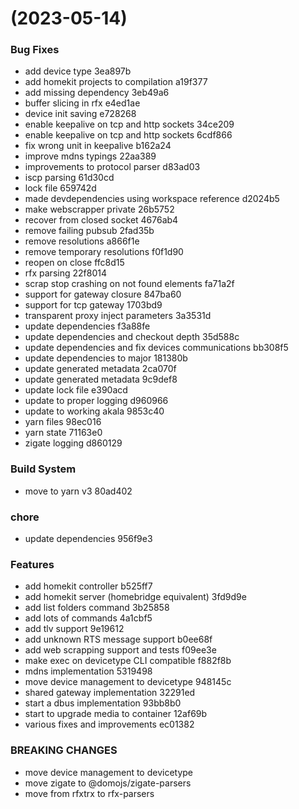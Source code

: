 #  (2023-05-14)


### Bug Fixes

* add device type 3ea897b
* add homekit projects to compilation a19f377
* add missing dependency 3eb49a6
* buffer slicing in rfx e4ed1ae
* device init saving e728268
* enable keepalive on tcp and http sockets 34ce209
* enable keepalive on tcp and http sockets 6cdf866
* fix wrong unit in keepalive b162a24
* improve mdns typings 22aa389
* improvements to protocol parser d83ad03
* iscp parsing 61d30cd
* lock file 659742d
* made devdependencies using workspace reference d2024b5
* make webscrapper private 26b5752
* recover from closed socket 4676ab4
* remove failing pubsub 2fad35b
* remove resolutions a866f1e
* remove temporary resolutions f0f1d90
* reopen on close ffc8d15
* rfx parsing 22f8014
* scrap stop crashing on not found elements fa71a2f
* support for gateway closure 847ba60
* support for tcp gateway 1703bd9
* transparent proxy inject parameters 3a3531d
* update dependencies f3a88fe
* update dependencies and checkout depth 35d588c
* update dependencies and fix devices communications bb308f5
* update dependencies to major 181380b
* update generated metadata 2ca070f
* update generated metadata 9c9def8
* update lock file e390acd
* update to proper logging d960966
* update to working akala 9853c40
* yarn files 98ec016
* yarn state 71163e0
* zigate logging d860129


### Build System

* move to yarn v3 80ad402


### chore

* update dependencies 956f9e3


### Features

* add homekit controller b525ff7
* add homekit server (homebridge equivalent) 3fd9d9e
* add list folders command 3b25858
* add lots of commands 4a1cbf5
* add tlv support 9e19612
* add unknown RTS message support b0ee68f
* add web scrapping support and tests f09ee3e
* make exec on devicetype CLI compatible f882f8b
* mdns implementation 5319498
* move device management to devicetype 948145c
* shared gateway implementation 32291ed
* start a dbus implementation 93bb8b0
* start to upgrade media to container 12af69b
* various fixes and improvements ec01382


### BREAKING CHANGES

* move device management to devicetype
* move zigate to @domojs/zigate-parsers
* move from rfxtrx to rfx-parsers



